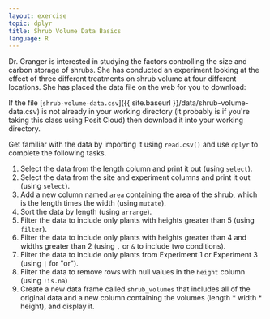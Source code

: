 ```yaml
---
layout: exercise
topic: dplyr
title: Shrub Volume Data Basics
language: R
---
```


Dr. Granger is interested in studying the factors controlling the size and
carbon storage of shrubs. She has conducted an experiment looking at the effect
of three different treatments on shrub volume at four different locations. She
has placed the data file on the web for you to download:

If the file [`shrub-volume-data.csv`]({{ site.baseurl }}/data/shrub-volume-data.csv) is not already in your working directory (it probably is if you're taking this class using Posit Cloud) then download it into your working directory.

Get familiar with the data by importing it using `read.csv()` and use `dplyr` to complete the following tasks.

1. Select the data from the length column and print it out (using `select`).
2. Select the data from the site and experiment columns and print it out (using `select`).
3. Add a new column named `area` containing the area of the shrub, which is the length times the width (using `mutate`).
4. Sort the data by length (using `arrange`).
5. Filter the data to include only plants with heights greater than 5 (using `filter`).
6. Filter the data to include only plants with heights greater than 4 and widths greater than 2 (using `,` or `&` to include two conditions).
7. Filter the data to include only plants from Experiment 1 or Experiment 3 (using `|` for "or").
8. Filter the data to remove rows with null values in the `height` column (using `!is.na`)
9. Create a new data frame called `shrub_volumes` that includes all of the original data and a new column containing the volumes (length * width * height), and display it.
